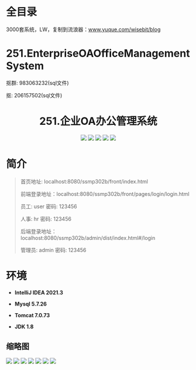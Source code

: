 # 全目录

3000套系统，LW，复制到流浪器：www.yuque.com/wisebit/blog

# 251.EnterpriseOAOfficeManagementSystem

<p>抠群: 983063232(sql文件)</p>
<p>抠: 206157502(sql文件)</p>

<p><h1 align="center">251.企业OA办公管理系统</h1></p>


<p align="center">
	<img src="https://img.shields.io/badge/jdk-1.8-orange.svg"/>
    <img src="https://img.shields.io/badge/spring-5.x-lightgrey.svg"/>
    <img src="https://img.shields.io/badge/springmvc-5.x-lightgrey.svg"/>
    <img src="https://img.shields.io/badge/vue-3.x-blue.svg"/>
    <img src="https://img.shields.io/badge/mybatis-5.x-yellow.svg"/>
</p>

# 简介
>
> 
> 
> 首页地址: localhost:8080/ssmp302b/front/index.html
> 
> 前端登录地址：localhost:8080/ssmp302b/front/pages/login/login.html
>
> 员工: user   密码: 123456
> 
> 人事: hr   密码: 123456
> 
> 后端登录地址：localhost:8080/ssmp302b/admin/dist/index.html#/login
>
> 管理员: admin   密码: 123456
>

# 环境

- <b>IntelliJ IDEA 2021.3</b>

- <b>Mysql 5.7.26</b>

- <b>Tomcat 7.0.73</b>

- <b>JDK 1.8</b>




## 缩略图

![](https://bitwise.oss-cn-heyuan.aliyuncs.com/2024/9/10/7be58488-73db-4916-a59a-4529dbc7e772.png)
![](https://bitwise.oss-cn-heyuan.aliyuncs.com/2024/9/10/4d5288be-3c99-461a-a17d-b663e1428082.png)
![](https://bitwise.oss-cn-heyuan.aliyuncs.com/2024/9/10/6c0c2965-bb4f-4be1-821e-fa3c0e2a081e.png)
![](https://bitwise.oss-cn-heyuan.aliyuncs.com/2024/9/10/d27f4916-73a8-4cce-9a12-0974a59ef68f.png)
![](https://bitwise.oss-cn-heyuan.aliyuncs.com/2024/9/10/37e85907-3989-4fd6-a8aa-9bd6b1ad475a.png)
![](https://bitwise.oss-cn-heyuan.aliyuncs.com/2024/9/10/fbec6b14-2830-4365-b6a9-86f942855454.png)
![](https://bitwise.oss-cn-heyuan.aliyuncs.com/2024/9/10/0c3dece5-5529-4dd6-9975-c57204956b51.png)





